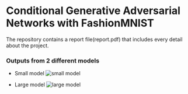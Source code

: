 # Conditional Generative Adversarial Networks with FashionMNIST
The repository contains a report file(report.pdf) that includes every detail about the project.

### Outputs from 2 different models
* Small model
![small model](https://raw.githubusercontent.com/burlakorkmaz/Conditional-Generative-Adversarial-Networks-with-FashionMNIST/master/Generator_X_Output.jpg)

* Large model
![large model](https://raw.githubusercontent.com/burlakorkmaz/Conditional-Generative-Adversarial-Networks-with-FashionMNIST/master/Generator_Y_Output.jpg)
